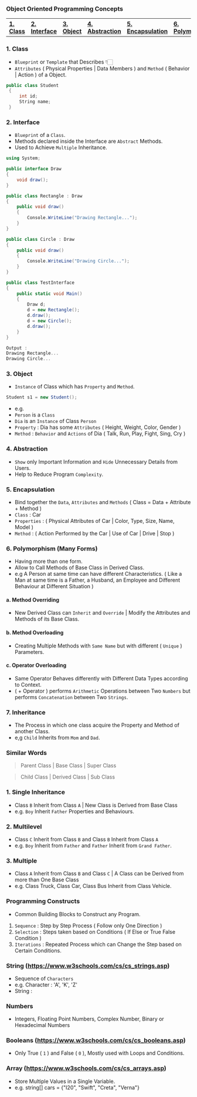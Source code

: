 ### Object Oriented Programming Concepts

<table>
  <tr>
    <th align=left><a href= "#class">1. Class</a></th>
    <th align=left><a href= "#int">2. Interface</a></th>
    <th align=left><a href= "#obj">3. Object</a></th>
    <th align=left><a href= "#abs">4. Abstraction</a></th>
    <th align=left><a href= "#enc">5. Encapsulation</a></th>
    <th align=left><a href= "#poly">6. Polymorphism</a></th>
    <th align=left><a href= "#inh">7. Inheritance</a></th>
  </tr>
</table>

<h3 name='class'>1. Class</h3>

- `Blueprint` or `Template` that Describes 👇🏻
- `Attributes` ( Physical Properties | Data Members ) and `Method` ( Behavior | Action ) of a Object.

```C#
public class Student  
 {  
     int id; 
     String name; 
 }  
```

<h3 name='int'>2. Interface</h3>

- `Blueprint` of a `Class`.
- Methods declared inside the Interface are `Abstract` Methods.
- Used to Achieve `Multiple` Inheritance.

```C#
using System;  

public interface Draw
{  
    void draw();  
}  

public class Rectangle : Draw  
{  
    public void draw()  
    {  
        Console.WriteLine("Drawing Rectangle...");  
    }  
}  

public class Circle : Draw
{  
    public void draw()  
    {  
        Console.WriteLine("Drawing Circle...");  
    }  
}  

public class TestInterface  
{  
    public static void Main()  
    {  
        Draw d;  
        d = new Rectangle();  
        d.draw();  
        d = new Circle();  
        d.draw();  
    }  
}  
```

```C#
Output :
Drawing Rectangle...
Drawing Circle...
```

<h3 name='obj'>3. Object</h3> 

- `Instance` of Class which has `Property` and `Method`.

```C#
Student s1 = new Student();
```

- e.g. 
- `Person` is a `Class` 
- `Dia` is an `Instance` of Class `Person`
- `Property` : Dia has some `Attributes` ( Height, Weight, Color, Gender )    
- `Method` : `Behavior` and `Actions` of Dia ( Talk, Run, Play, Fight, Sing, Cry )

<h3 name='abs'>4. Abstraction</h3>

- `Show` only Important Information and `Hide` Unnecessary Details from Users.
- Help to Reduce Program `Complexity`.

<h3 name='enc'>5. Encapsulation</h3> 

- Bind together the `Data`, `Attributes` and `Methods` ( Class = Data + Attribute + Method )
- `Class` : Car
- `Properties` : ( Physical Attributes of Car | Color, Type, Size, Name, Model )
- `Method` : ( Action Performed by the Car | Use of Car | Drive | Stop )

<h3 name='poly'>6. Polymorphism (Many Forms)</h3>

- Having more than one form.
- Allow to Call Methods of Base Class in Derived Class.
- e.g A Person at same time can have different Characteristics.
( Like a Man at same time is a Father, a Husband, an Employee and Different Behaviour at Different Situation )

#### a. Method Overriding
- New Derived Class can `Inherit` and `Override` | Modify the Attributes and Methods of its Base Class.

#### b. Method Overloading 
- Creating Multiple Methods with `Same Name` but with different ( `Unique` ) Parameters.

#### c. Operator Overloading
- Same Operator Behaves differently with Different Data Types according to Context.
- ( + Operator ) performs `Arithmetic` Operations between Two `Numbers` but performs `Concatenation` between Two `Strings`.

<h3 name='inh'>7. Inheritance</h3> 

- The Process in which one class acquire the Property and Method of another Class.
- e,g `Child` Inherits from `Mom` and `Dad`.

### Similar Words

> Parent Class | Base Class    | Super Class
 
> Child Class  | Derived Class | Sub Class

### 1. Single Inheritance 
- Class `B` Inherit from Class `A` | New Class is Derived from Base Class
- e.g. `Boy` Inherit `Father` Properties and Behaviours.

### 2. Multilevel
- Class `C` Inherit from Class `B` and Class `B` Inherit from Class `A`
- e.g. `Boy` Inherit from `Father` and `Father` Inherit from `Grand Father`.

### 3. Multiple  
- Class `A` Inherit from Class `B` and Class `C` | A Class can be Derived from more than One Base Class
- e.g. Class Truck, Class Car, Class Bus Inherit from Class Vehicle.

### Programming Constructs
- Common Building Blocks to Construct any Program.

1. `Sequence` : Step by Step Process ( Follow only One Direction )
2. `Selection` : Steps taken based on Conditions ( If Else or True False Condition )
3. `Iterations` : Repeated Process which can Change the Step based on Certain Conditions.

### String (https://www.w3schools.com/cs/cs_strings.asp)
- Sequence of `Characters`
- e.g. Character : 'A', 'K', 'Z'
- String : 

### Numbers 
- Integers, Floating Point Numbers, Complex Number, Binary or Hexadecimal Numbers

### Booleans (https://www.w3schools.com/cs/cs_booleans.asp)
- Only True ( `1` ) and False ( `0` ), Mostly used with Loops and Conditions.

### Array (https://www.w3schools.com/cs/cs_arrays.asp)
- Store Multiple Values in a Single Variable.
- e.g. string\[] cars = {"I20", "Swift", "Creta", "Verna"}


